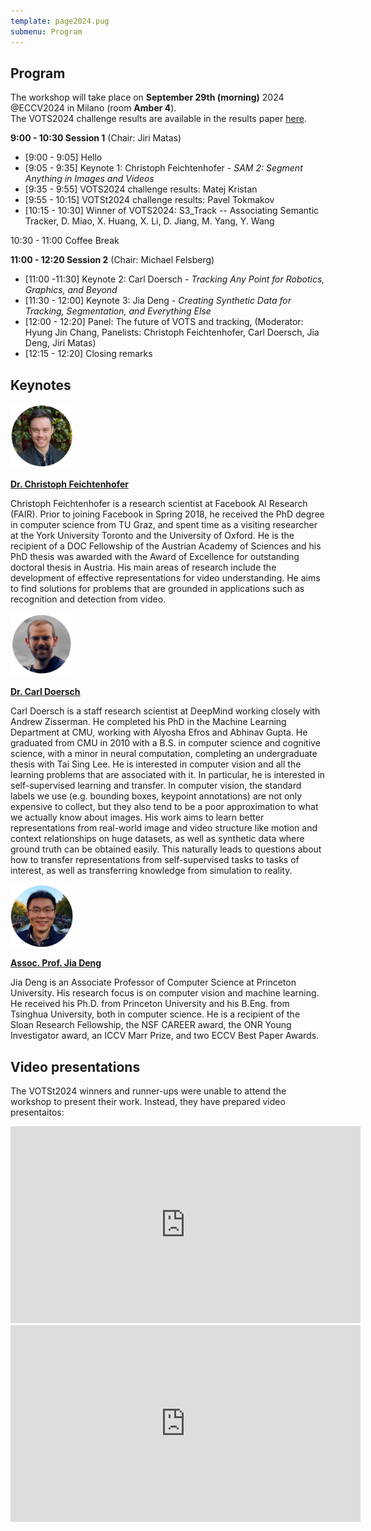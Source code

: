 ```yaml
---
template: page2024.pug
submenu: Program
---
```

 
## Program

The workshop will take place on **September 29th (morning)** 2024 @ECCV2024 in Milano (room **Amber 4**). <br>
The VOTS2024 challenge results are available in the results paper [here](https://prints.vicos.si/publications/450).

**9:00 - 10:30 Session 1** (Chair: Jiri Matas)

 * [9:00 - 9:05] Hello
 * [9:05 - 9:35] Keynote 1: Christoph Feichtenhofer - *SAM 2: Segment Anything in Images and Videos*
 * [9:35 - 9:55] VOTS2024 challenge results: Matej Kristan
 * [9:55 - 10:15] VOTSt2024 challenge results: Pavel Tokmakov
 * [10:15 - 10:30] Winner of VOTS2024: S3_Track -- Associating Semantic Tracker, D. Miao, X. Huang, X. Li, D. Jiang, M. Yang, Y. Wang

10:30 - 11:00 Coffee Break

**11:00 - 12:20 Session 2** (Chair: Michael Felsberg)

 * [11:00 -11:30] Keynote 2:  Carl Doersch - *Tracking Any Point for Robotics, Graphics, and Beyond*
 * [11:30 - 12:00] Keynote 3: Jia Deng - *Creating Synthetic Data for Tracking, Segmentation, and Everything Else*
 * [12:00 - 12:20] Panel: The future of VOTS and tracking, (Moderator: Hyung Jin Chang, Panelists: Christoph Feichtenhofer, Carl Doersch, Jia Deng, Jiri Matas)
 * [12:15 - 12:20] Closing remarks

## Keynotes

<div class="container float-left">

[<img class="float-left" src="speakers/feichtenhofer.jpg" width="100"/>](https://feichtenhofer.github.io/)

[**Dr. Christoph Feichtenhofer**](https://feichtenhofer.github.io/)

Christoph Feichtenhofer is a research scientist at Facebook AI Research (FAIR). Prior to joining Facebook in Spring 2018, he received the PhD degree in computer science from TU Graz, and spent time as a visiting researcher at the York University Toronto and the University of Oxford. He is the recipient of a DOC Fellowship of the Austrian Academy of Sciences and his PhD thesis was awarded with the Award of Excellence for outstanding doctoral thesis in Austria. His main areas of research include the development of effective representations for video understanding. He aims to find solutions for problems that are grounded in applications such as recognition and detection from video.
</div>


<div class="container float-left">

[<img class="float-left" src="speakers/doersch.jpg" width="100"/>](http://www.carldoersch.com/)

[**Dr. Carl Doersch**](http://www.carldoersch.com/)

Carl Doersch is a staff research scientist at DeepMind working closely with Andrew Zisserman. He completed his PhD in the Machine Learning Department at CMU, working with Alyosha Efros and Abhinav Gupta. He graduated from CMU in 2010 with a B.S. in computer science and cognitive science, with a minor in neural computation, completing an undergraduate thesis with Tai Sing Lee. He is interested in computer vision and all the learning problems that are associated with it. In particular, he is interested in self-supervised learning and transfer. In computer vision, the standard labels we use (e.g. bounding boxes, keypoint annotations) are not only expensive to collect, but they also tend to be a poor approximation to what we actually know about images. His work aims to learn better representations from real-world image and video structure like motion and context relationships on huge datasets, as well as synthetic data where ground truth can be obtained easily. This naturally leads to questions about how to transfer representations from self-supervised tasks to tasks of interest, as well as transferring knowledge from simulation to reality.
</div>


<div class="container float-left">

[<img class="float-left" src="speakers/jiadeng.jpg" width="100"/>](https://www.cs.princeton.edu/~jiadeng/)

[**Assoc. Prof. Jia Deng**](https://www.cs.princeton.edu/~jiadeng/)

Jia Deng is an Associate Professor of Computer Science at Princeton University. His research focus is on computer vision and machine learning. He received his Ph.D. from Princeton University and his B.Eng. from Tsinghua University, both in computer science. He is a recipient of the Sloan Research Fellowship, the NSF CAREER award, the ONR Young Investigator award, an ICCV Marr Prize, and two ECCV Best Paper Awards.
</div>

## Video presentations

The VOTSt2024 winners and runner-ups were unable to attend the workshop to present their work. Instead, they have prepared video presentaitos:

<iframe width="560" height="315" src="https://www.youtube.com/embed/NfMQ3z4vPuI?si=IRC-43LFS1ZTFzte" title="YouTube video player" frameborder="0" allow="accelerometer; autoplay; clipboard-write; encrypted-media; gyroscope; picture-in-picture; web-share" referrerpolicy="strict-origin-when-cross-origin" allowfullscreen></iframe>

<iframe width="560" height="315" src="https://www.youtube.com/embed/Gp3poP0oMmw?si=4X8r_LdW6EKjYTQn" title="YouTube video player" frameborder="0" allow="accelerometer; autoplay; clipboard-write; encrypted-media; gyroscope; picture-in-picture; web-share" referrerpolicy="strict-origin-when-cross-origin" allowfullscreen></iframe>
